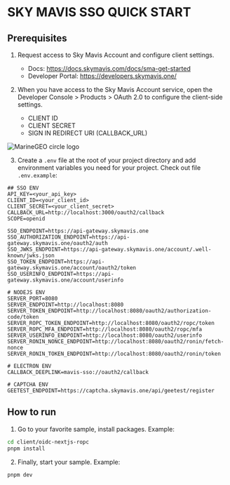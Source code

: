 # SKY MAVIS SSO QUICK START

## Prerequisites

1. Request access to Sky Mavis Account and configure client settings.

   - Docs: <https://docs.skymavis.com/docs/sma-get-started>
   - Developer Portal: <https://developers.skymavis.one/>

2. When you have access to the Sky Mavis Account service, open the Developer Console > Products > OAuth 2.0 to configure the client-side settings.

   - CLIENT ID
   - CLIENT SECRET
   - SIGN IN REDIRECT URI (CALLBACK_URL)

<img src="https://files.readme.io/284792b-small-app-oauth-configuration.png" alt="MarineGEO circle logo"/>

3. Create a `.env` file at the root of your project directory and add environment variables you need for your project. Check out file `.env.example`:

```
## SSO ENV
API_KEY=<your_api_key>
CLIENT_ID=<your_client_id>
CLIENT_SECRET=<your_client_secret>
CALLBACK_URL=http://localhost:3000/oauth2/callback
SCOPE=openid

SSO_ENDPOINT=https://api-gateway.skymavis.one
SSO_AUTHORIZATION_ENDPOINT=https://api-gateway.skymavis.one/oauth2/auth
SSO_JWKS_ENDPOINT=https://api-gateway.skymavis.one/account/.well-known/jwks.json
SSO_TOKEN_ENDPOINT=https://api-gateway.skymavis.one/account/oauth2/token
SSO_USERINFO_ENDPOINT=https://api-gateway.skymavis.one/account/userinfo

# NODEJS ENV
SERVER_PORT=8080
SERVER_ENDPOINT=http://localhost:8080
SERVER_TOKEN_ENDPOINT=http://localhost:8080/oauth2/authorization-code/token
SERVER_ROPC_TOKEN_ENDPOINT=http://localhost:8080/oauth2/ropc/token
SERVER_ROPC_MFA_ENDPOINT=http://localhost:8080/oauth2/ropc/mfa
SERVER_USERINFO_ENDPOINT=http://localhost:8080/oauth2/userinfo
SERVER_RONIN_NONCE_ENDPOINT=http://localhost:8080/oauth2/ronin/fetch-nonce
SERVER_RONIN_TOKEN_ENDPOINT=http://localhost:8080/oauth2/ronin/token

# ELECTRON ENV
CALLBACK_DEEPLINK=mavis-sso://oauth2/callback

# CAPTCHA ENV
GEETEST_ENDPOINT=https://captcha.skymavis.one/api/geetest/register
```

## How to run

1. Go to your favorite sample, install packages. Example:

```bash
cd client/oidc-nextjs-ropc
pnpm install
```

2. Finally, start your sample. Example:

```bash
pnpm dev
```
